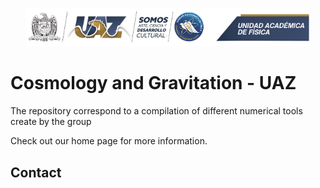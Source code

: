 <p align="center" width="100%">
    <img width="90%" src="galleries/UAZ_UA.png">
</p>

# Cosmology and Gravitation - UAZ

The repository correspond to a compilation of different numerical tools create by the group


Check out our home page for more information.


## Contact